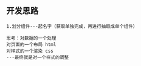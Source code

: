 ## 开发思路

    1.划分组件---起名字（获取单独完成，再进行抽取成单个组件）
    
    思考：对数据的一个处理
    对页面的一个布局 html
    对样式的一个渲染 css
    ---最终就是对一个样式的调整
    